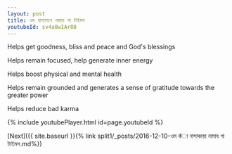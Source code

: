 ```yaml
---
layout: post
title: ওম যাগ্যাগনে নামায গা টাইমস
youtubeId: sv4a0wIAr08
---
```

 
 
Helps get goodness, bliss and peace and God's blessings
 
Helps remain focused, help generate inner energy 
 
Helps boost physical and mental health 
 
Helps remain grounded and generates a sense of gratitude towards the greater power 
 
Helps reduce bad karma
 
 
 
 


{% include youtubePlayer.html id=page.youtubeId %}
 
[Next]({{ site.baseurl }}{% link  split1/_posts/2016-12-10-ওম কঁা নাসাকায়া নামায গা টাইমস.md%})
 
